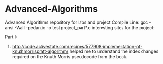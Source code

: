 # Advanced-Algorithms
Advanced Algorithms repository for labs and project
Compile Line: gcc -ansi -Wall -pedantic -o test project_part*.c
interesting sites for the project:

Part I:
1)  http://code.activestate.com/recipes/577908-implementation-of-knuthmorrispratt-algorithm/
	helped me to understand the index changes required on the Knuth Morris pseudocode from the book.

